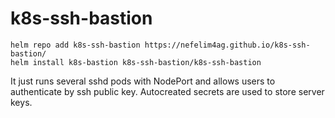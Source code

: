 # k8s-ssh-bastion

```
helm repo add k8s-ssh-bastion https://nefelim4ag.github.io/k8s-ssh-bastion/
helm install k8s-bastion k8s-ssh-bastion/k8s-ssh-bastion
```

It just runs several sshd pods with NodePort and allows users to authenticate by ssh public key. Autocreated secrets are used to store server keys.
